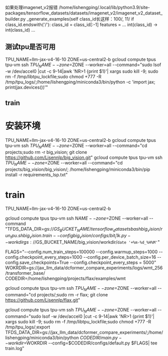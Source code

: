 如果处理imagenet_v2报错
/home/lishengping/.local/lib/python3.9/site-packages/tensorflow_datasets/datasets/imagenet_v2/imagenet_v2_dataset_builder.py
_generate_examples(self
class_id长这样：100/, 11/
if class_id.endswith('/'): 
    class_id = class_id[:-1]
features = 
    ...
    int(class_id) -> int(class_id)
    ...


## 测试tpu是否可用
TPU_NAME=llm-jax-v4-16-10
ZONE=us-central2-b
gcloud compute tpus tpu-vm ssh $TPU_NAME --zone=$ZONE --worker=all --command="sudo lsof -w /dev/accel0 |cut -c 9-14|awk 'NR>1 {print $1}'| xargs sudo kill -9; sudo rm -f /tmp/libtpu_lockfile;sudo chmod +777 -R /tmp/tpu_logs/;/home/lishengping/miniconda3/bin/python -c 'import jax; print(jax.devices())'"
## train
# 安装环境
TPU_NAME=llm-jax-v4-16-10
ZONE=us-central2-b
gcloud compute tpus tpu-vm ssh $TPU_NAME --zone=$ZONE --worker=all --command="cd projects;sudo rm -r big_vision; git clone https://github.com/Lisennlp/big_vision.git"
gcloud compute tpus tpu-vm ssh $TPU_NAME --zone=$ZONE --worker=all --command="cd projects/big_vision/big_vision/; /home/lishengping/miniconda3/bin/pip  install -r requirements_lsp.txt"
# train
TPU_NAME=llm-jax-v4-16-10
ZONE=us-central2-b

gcloud compute tpus tpu-vm ssh $NAME --zone=$ZONE --worker=all --command "TFDS_DATA_DIR=gs://$GS_BUCKET_NAME/tensorflow_datasets bash big_vision/run_tpu.sh big_vision.train --config big_vision/configs/bit_i1k.py  --workdir gs://$GS_BUCKET_NAME/big_vision/workdir/`date '+%m-%d_%H%M'`"



FLAGS="--config.num_train_steps=100000 --config.warmup_steps=1000 --config.checkpoint_every_steps=1000 --config.per_device_batch_size=16 --config.save_checkpoints=True --config.checkpoint_every_steps = 5000"
WOKRDIR=gs://jax_llm_data/dcformer_compare_experiments/logs/wmt_256/transformer_base/
CODEDIR=/home/lishengping/projects/flax/examples/wmt

gcloud compute tpus tpu-vm ssh $TPU_NAME --zone=$ZONE --worker=all --command="cd projects/;sudo rm -r flax; git clone https://github.com/Lisennlp/flax.git"

gcloud compute tpus tpu-vm ssh $TPU_NAME --zone=$ZONE --worker=all --command="sudo lsof -w /dev/accel0 |cut -c 9-14|awk 'NR>1 {print $1}'| xargs sudo kill -9; sudo rm -f /tmp/libtpu_lockfile;sudo chmod +777 -R /tmp/tpu_logs/;export TFDS_DATA_DIR=gs://jax_llm_data/dcformer_compare_experiments/;/home/lishengping/miniconda3/bin/python $CODEDIR/main.py --workdir=$WOKRDIR --config=$CODEDIR/configs/default.py $FLAGS| tee train.log"
